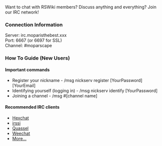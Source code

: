 Want to chat with RSWiki members? Discuss anything and everything? Join our IRC network!

### Connection Information
Server: irc.moparisthebest.xxx  
Port: 6667 (or 6697 for SSL)  
Channel: #moparscape

### How To Guide (New Users)
#### Important commands
* Register your nickname - /msg nickserv register [YourPassword] [YourEmail]
* Identifying yourself (logging in) - /msg nickserv identify [YourPassword]
* Joining a channel - /msg #[channel name]

#### Recommended IRC clients
* [Hexchat](https://hexchat.github.io/)
* [irssi](http://www.irssi.org/)
* [Quassel](http://quassel-irc.org/)
* [Weechat](https://weechat.org/)
* [More...](https://en.wikipedia.org/wiki/Comparison_of_Internet_Relay_Chat_clients)
